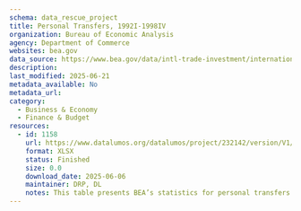 ```yaml
---
schema: data_rescue_project 
title: Personal Transfers, 1992I-1998IV
organization: Bureau of Economic Analysis
agency: Department of Commerce
websites: bea.gov
data_source: https://www.bea.gov/data/intl-trade-investment/international-transactions
description: 
last_modified: 2025-06-21
metadata_available: No
metadata_url: 
category:
  - Business & Economy 
  - Finance & Budget 
resources:
  - id: 1158
    url: https://www.datalumos.org/datalumos/project/232142/version/V1/view
    format: XLSX
    status: Finished
    size: 0.0
    download_date: 2025-06-06
    maintainer: DRP, DL
    notes: This table presents BEA’s statistics for personal transfers sent by the foreign-born population resident in the United States to households abroad for 1992I-1998IV. Personal transfers consist of all current transfers in cash or in kind made by resident households to nonresident households.
---
```


